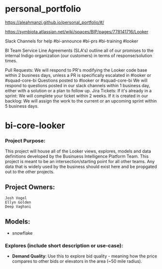 # personal_portfolio
https://aleahmanzi.github.io/personal_portfolio/#/



https://symbiota.atlassian.net/wiki/spaces/BIP/pages/778141716/Looker

Slack Channels for help
#bi-announce
#bi-prs
#bi-training
#looker


BI Team Service Line Agreements (SLA's)
outline all of our promises to the internal Indigo organization (our customers) in terms of response/solution times.

Pull Requests:
We will respond to PR's modifying the Looker code base within 2 business days, unless a PR is specifically escalated in #looker or #squad-core-bi
Questions posted to #looker or #squad-core-bi
We will respond to questions posted in our slack channels within 1 business day, either with a solution or a plan to follow up. 
Jira Tickets:
If it's already in a sprint: We will complete your ticket within 2 weeks.
If it is created in our backlog: We will assign the work to the current or an upcoming sprint within 5 business days.



# bi-core-looker

### Project Purpose: 
This project will house all of the Looker views, explores, models and data definitions developed by the Businuess Intelligence Platform Team. This project is meant to be an intersection/starting point for all other teams. Any data that is widely used by the business should exist here and be propgated out to the other projects. 

## Project Owners:
    Josh Vogel 
    Ellyn Golden 
    Deep Vaghani

## Models:
* snowflake

### Explores (include short description or use-case):
* **Demand Quality**:
Use this to explore bid quality - meaning how the price compares to other bids or elevators in the area (~50 mile radius).
